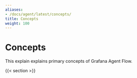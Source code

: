 ```yaml
---
aliases:
- /docs/agent/latest/concepts/
title: Concepts
weight: 100
---
```


# Concepts

This explain explains primary concepts of Grafana Agent Flow.

{{< section >}}
